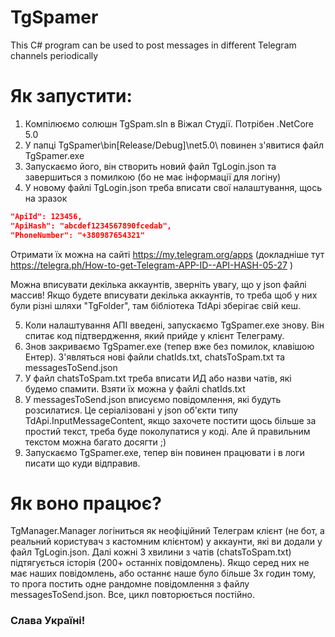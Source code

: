 # TgSpamer
This C# program can be used to post messages in different Telegram channels periodically

# Як запустити:
1. Компілюємо солюшн TgSpam.sln в Віжал Студії. Потрібен .NetCore 5.0
2. У папці TgSpamer\bin\[Release/Debug]\net5.0\ повинен з'явитися файл TgSpamer.exe
3. Запускаємо його, він створить новий файл TgLogin.json та завершиться з помилкою (бо не має інформації для логіну)
4. У новому файлі TgLogin.json треба вписати свої налаштування, щось на зразок
```json
"ApiId": 123456,
"ApiHash": "abcdef1234567890fcedab",
"PhoneNumber": "+380987654321"
```
Отримати їх можна на сайті https://my.telegram.org/apps (докладніше тут https://telegra.ph/How-to-get-Telegram-APP-ID--API-HASH-05-27 )

Можна вписувати декілька аккаунтів, зверніть увагу, що у json файлі массив! Якщо будете вписувати декілька аккаунтів, то треба щоб у них були різні шляхи "TgFolder", там бібліотека TdApi зберігає свій кеш.

5. Коли налаштування АПІ введені, запускаємо TgSpamer.exe знову. Він спитає код підтвердження, який прийде у клієнт Телеграму.
6. Знов закриваємо TgSpamer.exe (тепер вже без помилок, клавішою Ентер). З'являться нові файли chatIds.txt, chatsToSpam.txt та messagesToSend.json
7. У файл chatsToSpam.txt треба вписати ИД або назви чатів, які будемо спамити. Взяти їх можна у файлі chatIds.txt
8. У messagesToSend.json вписуємо повідомлення, які будуть розсилатися. Це серіалізовані у json об'єкти типу TdApi.InputMessageContent, якщо захочете постити щось більше за простий текст, треба буде поколупатися у коді. Але й правильним текстом можна багато досягти ;)
9. Запускаємо TgSpamer.exe, тепер він повинен працювати і в логи писати що куди відправив.

# Як воно працює?
TgManager.Manager логіниться як неофіційний Телеграм клієнт (не бот, а реальний користувач з кастомним клієнтом) у аккаунти, які ви додали у файл TgLogin.json.
Далі кожні 3 хвилини з чатів (chatsToSpam.txt) підтягується історія (200+ останніх повідомлень). Якщо серед них не має наших повідомлень, або останнє наше було більше 3х годин тому, то прога постить одне рандомне повідомлення з файлу messagesToSend.json.
Все, цикл повторюється постійно.

### Слава Україні!
